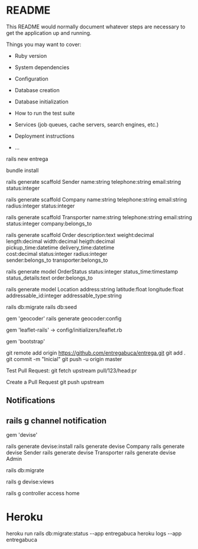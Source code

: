 # README

This README would normally document whatever steps are necessary to get the
application up and running.

Things you may want to cover:

* Ruby version

* System dependencies

* Configuration

* Database creation

* Database initialization

* How to run the test suite

* Services (job queues, cache servers, search engines, etc.)

* Deployment instructions

* ...

rails new entrega

bundle install

rails generate scaffold Sender name:string telephone:string email:string \
    status:integer

rails generate scaffold Company name:string telephone:string email:string \
    radius:integer status:integer

rails generate scaffold Transporter name:string telephone:string email:string \
    status:integer company:belongs_to

rails generate scaffold Order description:text weight:decimal \
    length:decimal width:decimal heigth:decimal \
    pickup_time:datetime delivery_time:datetime \
    cost:decimal status:integer radius:integer \
    sender:belongs_to transporter:belongs_to

rails generate model OrderStatus status:integer status_time:timestamp \
    status_details:text order:belongs_to

rails generate model Location address:string latitude:float longitude:float \
 addressable_id:integer addressable_type:string

rails db:migrate
rails db:seed

gem 'geocoder'
rails generate geocoder:config

gem 'leaflet-rails'
-> config/initializers/leaflet.rb

gem 'bootstrap'


git remote add origin https://github.com/entregabuca/entrega.git
git add .
git commit -m "Inicial"
git push -u origin master

Test Pull Request:
git fetch upstream pull/123/head:pr

Create a Pull Request
git push upstream

## Notifications
rails g channel notification
---

gem 'devise'

rails generate devise:install
rails generate devise Company
rails generate devise Sender
rails generate devise Transporter
rails generate devise Admin

rails db:migrate

rails g devise:views

rails g controller access home

# Heroku

heroku run rails db:migrate:status --app entregabuca
heroku logs --app entregabuca